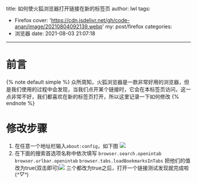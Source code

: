 title: 如何使火狐浏览器打开链接在新的标签页
author: lwl
tags:
  - Firefox
cover: 'https://cdn.jsdelivr.net/gh/code-anan/image/20210804092139.webp'
my: post/firefox
categories:
  - 浏览器
date: 2021-08-03 21:07:18
---
# 前言

{% note default simple %}
众所周知，火狐浏览器是一款非常好用的浏览器，但是我们使用的过程中会发现，当我们点开某个链接时，它会在本标签页访问，这一点非常不好，我们都喜欢在新的标签页打开，所以这里记录一下如何修改
{% endnote %}

# 修改步骤
1. 在任意一个地址栏输入`about:config`，如下图
![](https://cdn.jsdelivr.net/gh/code-anan/image/20210804091616.png)
2. 在下面的搜索首选项名称中依次填写
`browser.search.openintab` 
`browser.urlbar.openintab`
`browser.tabs.loadBookmarksInTabs` 
把他们的值改为true(双击即可)![](https://cdn.jsdelivr.net/gh/code-anan/image/20210804091715.png)
三个都改为true之后，打开一个链接测试发现就完成啦(*^▽^*)